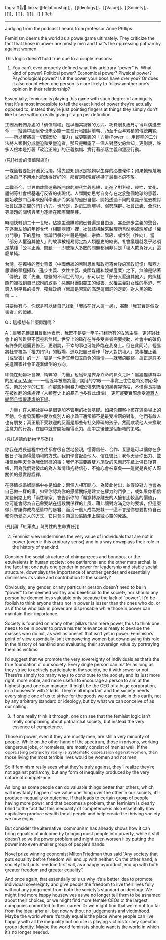 tags: #📝️/🌿 
links: [[Relationship]]、[[Ideology]]、[[Value]]、[[Society]]、[[]]、[[]]、[[]]、[[]]
Ref: 

---
Judging from the podcast I heard from professor Anne Phillips:

Feminism deems the world as a power game ultimately. They criticize the fact that those in power are mostly men and that’s the oppressing patriarchy against women.

This logic doesn’t hold true due to a couple reasons:

1. You can’t even properly defined what this arbitrary “power” is. What kind of power? Political power? Economical power? Physical power? Psychological power? Is it the power your boss have over you? Or does it also count when one person is more likely to follow another one’s opinion in their relationship?

Essentially, feminism is playing this game with such degree of ambiguity that it’s almost impossible to tell the exact kind of power they’re actually opposed to, instead they’re just pointing fingers at things they simply don’t like to see without really giving it a proper definition.

正因為我們身處的「價值場域」是以極其複雜的方式、耗費漫長歲月才得以演進至今——縱連中國皇帝也未必能一意孤行地推翻前朝、乃至千百年累積的傳統典範——所以若將這一切歸因於「權力」或更廣義的「力量(Power)」、用輕率的二分法將人類劃分成壓迫和受壓迫者，那只是顯露了一個人對歷史的無知。更別說，許多人根本是打著「政治正確」的正義旗幟、實行著部落主義和獵巫行動。

(見[[社會的價值階級]])

一條魚若要批評池水污濁，得先認知到水是牠賴以生存的必要條件；如果牠輕蔑地以為自己不用水也能活得好好的，那實是對現實抱持了最根本的不敬。

二戰至今，世界由啟蒙運動所開啟的現代主義思維，走進了對科學、理性、文化、體制等社會根基進行反省的後現代。人類開始思考自身存在之於整個地球的意義、開始收斂四百年來因科學進步而累積的過份自信、開始透過不同的意識形態去檢討社會民族之間的鬥爭角力。也於是，對於生態環境、弱勢族群、社會正義、全球化等議題的關切與著力逐漸在國際間萌芽。

時間快轉到二十一世紀，佔據主流媒體的已普遍是自由派、甚至進步主義的聲音。在逐漸左傾的年輕世代（[相關閱讀](https://www.books.com.tw/products/0010850061)）裡，社會結構越來越理所當然地被理解成「權力鬥爭」下的產物，無論鬥爭的主體是種族、宗教、階級、或性別（性向）。當「部分人壓迫其他人」的故事被輕易認定為人類歷史的縮影，社會議題就幾乎必須是某種「公平正義」問題——即使絕大多數的問題都絕非只是「壞人欺負好人」這麼單純。

台灣，在獨特的歷史背景（中國傳統的帝制思維和政府遷台後的黨政記憶）和西方思潮的積極攝取（進步主義、女性主義、美國媒體和娛樂產業）之下，無論是貼著「傳統」或「先進」標籤的不同世代的人，都可以在「部分人壓迫其他人」的照樣照句裡找到自己認同的敘事：惡霸財團對農工的侵害、父權主義對女性的壓迫、有錢人對平民的操弄、獨裁政府（無論是否真的滿足這個詞的定義）對人民的欺侮……

只要你有心，你總是可以替自己找到「我站在好人這一邊」、甚至「我其實是個受害者」的證據。

Q：這樣想有什麼問題嗎？

A：讓我先嚴謹且慎重地表示，我既不是要一竿子打翻所有的左派主張，更非對社會上的苦難與不義視若無睹。世界上的確存在許多受害者需要援助、社會中的確仍有許多問題需要修正，更別說，不幸的事也可能降臨在我身上。但在此同時，輕易將社會視為「權力鬥爭」的戰場、進以把自己看作「好人對抗壞人」故事裡正義（或受害）的一方，實是一件極其無知又自負的事情——就我的觀察，這正是許多先進國家社會正逐漸傾倒的方向。

即便在動物社會裡，純粹的「力量」也從未是安身立命的長久之計：黑猩猩族群中的[Alpha Male](https://www.ted.com/talks/frans_de_waal_the_surprising_science_of_alpha_males)——一個近年被廣為濫／誤用的字眼——事實上往往是特別關心婦孺、樂於分享的仁君，而那些利用暴力和恐懼來統治的黑猩猩領袖，不僅得長期活在被推翻的焦慮裡（人類歷史上的暴君也多有此煩惱），更可能要實際承受[遭眾人變節且懷恨凌虐的下場](https://www.independent.co.uk/news/science/chimpanzees-chimp-tyrant-eat-cannibal-tyrannical-leader-propos-nothing-a7557916.html)。

「力量」在人類社群中是個更加不管用的社會基礎。如果你觀察小孩在遊樂場上的互動，你會發現那些愛欺負別人的小霸王通常都不是最受冷落的對象，他們有敵人也有朋友；真正最不受歡迎的反而是那些有社交障礙的孩子。然而欺凌他人來換取注意力的行為，在國中就會開始顯得乏力，高中之後便是個挺糟的策略。

(見[[道德的動物學基礎]])

你我在成長過程中往往都會很自然地發現，懂得信任、合作、互惠是可以讓你在多數日子裡過得最順利的方式。我們學會配合他人、信任彼此；我今天替你出力、並相信你明天會為我做同樣的事；我們不需要將雙方施受的恩惠記在紙上供日後算帳，因為我們對彼此的為人和情誼抱持信心，不擔心會被辜負——這就是良好人際關係的最實際詮釋。

在感情或婚姻關係中亦是如此：兩個人相互關心、為彼此付出，並假設對方也會為自己做一樣的事。如果你認為你的感情關係是建立在權力的鬥爭上，或如果你相信某些網路上的「兩性專家」會告訴你的「願意轉身離去的人擁有比較高的價值」，你可能會認為自己需要站在這段關係裡的上風、藉此讓對方滿足你的要求，但這麼做只會讓你成為感情中的暴君、而另一個人成為奴隸——這不會是你想要對待自己和你所愛之人的方式，它只會引領這段感情走上腐蝕心靈的死路。

(見[[論「紅藥丸」與男性的生命責任]])

2. Feminist view undermines the very value of individuals that are not in power (even in this arbitrary sense) and in a way downplays their role in the history of mankind.

Consider the social structure of chimpanzees and bonobos, or the equivalents in human society: one patriarchal and the other matriarchal. Is the fact that one puts one gender in power for leadership and stable social structure, downplays the importance of another gender and essentially diminishes its value and contribution to the society?

Obviously, any gender, or any particular person doesn’t need to be in “power” to be deemed worthy and beneficial to the society, nor should any person be deemed less valuable only because the lack of “power”. It’d be foolish to think anyone that’s not in power is lesser than the ones who do, or as if those who lack in power are dispensable while those in power can maintain their importance.

Society is founded on many other pillars than mere power, thus to think one needs to be in power to prove his/her relevance is really to devalue the masses who do not, as well as oneself that isn’t yet in power. Feminism’s point of view essentially isn’t empowering women but downplaying this role in the history of mankind and evaluating their sovereign value by portraying them as victims.

I’d suggest that we promote the very sovereignty of individuals as that’s the true foundation of our society. Every single person can matter as long as they strive to actively participate in the society, be it with power or not. There’re simply too many ways to contribute to the society and its just more right, more noble, and more useful to encourage a person to aim at the highest good one can manage. It might be the CEO of a huge corporation, or a housewife with 2 kids. They’re all important and the society needs every single one of us to strive for the goods we can create in this earth, not by any arbitrary standard or ideology, but by what we can conceive of as our calling.



3. If one really think it through, one can see that the feminist logic isn’t really complaining about patriarchal society, but instead the very essence of competence.

Those in power, even if they are mostly men, are still a very minority of people. While on the other hand of the spectrum, those in prisons, working dangerous jobs, or homeless, are mostly consist of men as well. If the oppressing patriarchy really is systematic oppression against women, then those living the most terrible lives would be women and not men.

So if feminism really sees what they’re truly against, they’ll realize they’re not against patriarchy, but any form of inequality produced by the very nature of competence.

As long as some people can do valuable things better than others, which will inevitably happen if we value one thing over the other in our society, it’ll produce inequality or outcome. If that leads to certain group of people having more power and that becomes a problem, than feminism is clearly blind to the fact that this inequality of competence is also essentially how capitalism produce wealth for all people and help create the thriving society we now enjoy.

But consider the alternative: communism has already shows how it can bring equality of outcome by bringing most people into poverty, while it still doesn’t solve the power problem and might even worsen it by putting the power into even smaller group of people’s hands.

Novel prize winning economist Milton Friedman thus said "Any society that puts equality before freedom will end up with neither. On the other hand, a society that puts freedom first will, as a happy byproduct, end up with both greater freedom and greater equality”.

And once again, that essentially tells us why it’s a better idea to promote individual sovereignty and give people the freedom to live their lives fully without any judgement from both the society’s standard or ideology. We might find more happy housewives as we no longer tell them to be ashamed about their choices, or we might find more female CEOs of the largest companies committed to their career. Or we might find that we’re not too far from the ideal after all, but now without no judgements and victimhood. Maybe the world where it’s truly equal is the place where people can live happily with all the inequality but no one is playing victims for any specific group identity. Maybe the world feminists should want is the world in which it’s no longer needed.

